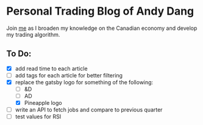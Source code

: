# Personal Trading Blog of Andy Dang

Join [me](https://www.tradingview.com/u/Dangos/) as I broaden my knowledge on the Canadian economy and develop my trading algorithm.

## To Do:
- [X] add read time to each article
- [ ] add tags for each article for better filtering
- [X] replace the gatsby logo for something of the following:
  - [ ] &D
  - [ ] AD
  - [X] Pineapple logo
- [ ] write an API to fetch jobs and compare to previous quarter
- [ ] test values for RSI
